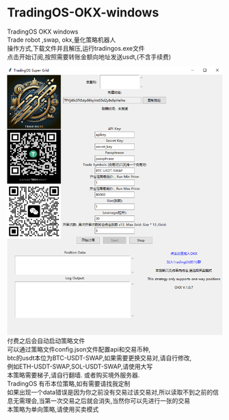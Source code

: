 # TradingOS-OKX-windows
TradingOS OKX windows <br>
Trade robot ,swap, okx,量化策略机器人<br>
操作方式,下载文件并且解压,运行tradingos.exe文件 <br>
点击开始订阅,按照需要转账金额向地址发送usdt,(不含手续费) <br>

![My Image](https://github.com/nursie999/TradingOS-OKX-windows/blob/main/4.png "trading_os.exe") <br>
付费之后会自动启动策略文件 <br>
可以通过策略文件config.json文件配置api和交易币种, <br>
btc的usdt本位为BTC-USDT-SWAP,如果需要更换交易对,请自行修改, <br>
例如ETH-USDT-SWAP,SOL-USDT-SWAP,请使用大写 <br>
本策略需要梯子,请自行翻墙. 或者购买境外服务器.<br>
TradingOS 有币本位策略,如有需要请找我定制 <br>
如果出现一个data错误是因为你之前没有交易过该交易对,所以读取不到之前的信息无需理会,当第一次交易之后就会消失,当然你可以先进行一张的交易 <br>
本策略为单向策略,请使用买卖模式 <br>
 
